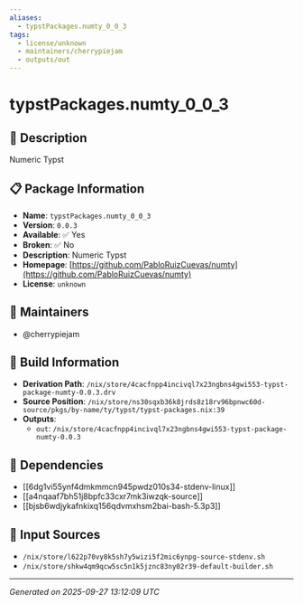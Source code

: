 ```yaml
---
aliases:
  - typstPackages.numty_0_0_3
tags:
  - license/unknown
  - maintainers/cherrypiejam
  - outputs/out
---
```


# typstPackages.numty_0_0_3

## 📝 Description

Numeric Typst

## 📋 Package Information

- **Name**: `typstPackages.numty_0_0_3`
- **Version**: `0.0.3`
- **Available**: ✅ Yes
- **Broken**: ✅ No
- **Description**: Numeric Typst
- **Homepage**: [https://github.com/PabloRuizCuevas/numty](https://github.com/PabloRuizCuevas/numty)
- **License**: `unknown`
## 👥 Maintainers

- @cherrypiejam


## 🔧 Build Information

- **Derivation Path**: `/nix/store/4cacfnpp4incivql7x23ngbns4gwi553-typst-package-numty-0.0.3.drv`
- **Source Position**: `/nix/store/ns30sqxb36k8jrds8z18rv96bpnwc60d-source/pkgs/by-name/ty/typst/typst-packages.nix:39`
- **Outputs**:
  - `out`:  `/nix/store/4cacfnpp4incivql7x23ngbns4gwi553-typst-package-numty-0.0.3`

## 🔗 Dependencies

- [[6dg1vi55ynf4dmkmmcn945pwdz010s34-stdenv-linux]]
- [[a4nqaaf7bh51j8bpfc33cxr7mk3iwzqk-source]]
- [[bjsb6wdjykafnkixq156qdvmxhsm2bai-bash-5.3p3]]

## 📁 Input Sources

- `/nix/store/l622p70vy8k5sh7y5wizi5f2mic6ynpg-source-stdenv.sh`
- `/nix/store/shkw4qm9qcw5sc5n1k5jznc83ny02r39-default-builder.sh`

---
*Generated on 2025-09-27 13:12:09 UTC*
